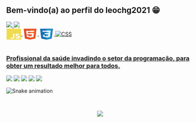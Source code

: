 ## Bem-vindo(a) ao perfil do leochg2021 😁

 <div>
   <a href="https://github.com/leochg2021">
   <img height="180em" src="https://github-readme-stats.vercel.app/api?username=leochg2021&show_icons=true&theme=dark&include_all_commits=true&count_private=true"/>
   <img height="180em" src="https://github-readme-stats.vercel.app/api/top-langs/?username=leochg2021&layout=compact&langs_count=6&theme=dark"/>

</div>
<div style="display: inline_block">
  <img align="center" alt="Js" height="30" width="40" src="https://raw.githubusercontent.com/devicons/devicon/master/icons/javascript/javascript-plain.svg">
  <img align="center" alt="HTML" height="30" width="40" src="https://raw.githubusercontent.com/devicons/devicon/master/icons/html5/html5-original.svg">
  <img align="center" alt="CSS" height="30" width="40" src="https://raw.githubusercontent.com/devicons/devicon/master/icons/css3/css3-original.svg">
  <img align="center" alt="CSS" height="30" width="40" src="https://cdn.jsdelivr.net/gh/devicons/devicon/icons/wordpress/wordpress-plain.svg" />
  
 
        
          
</div>
 
 <br>
 
  ### Profissional da saúde invadindo o setor da programação, para obter um resultado melhor para todos.
 
<div> 
<a href="https://raioxnaweb.cloudbyte.com.br/" target="_blank"><img src="[https://img.shields.io/badge/YouTube-FF0000?style=for-the-badge&logo=youtube&logoColor=white" target="_blank](https://img.shields.io/badge/Blogger-FF5722?style=for-the-badge&logo=blogger&logoColor=white)"></a>
<a href="https://www.instagram.com/raioxnaweb/" target="_blank"><img src="https://img.shields.io/badge/-Instagram-%23E4405F?style=for-the-badge&logo=instagram&logoColor=white" target="_blank"></a>
<a href = "mailto:cloudbyte.lclws@gmail.com"><img src="https://img.shields.io/badge/-Gmail-%23333?style=for-the-badge&logo=gmail&logoColor=white" target="_blank"></a>
<a href="https://br.linkedin.com/in/raioxnaweb" target="_blank"><img src="https://img.shields.io/badge/-LinkedIn-%230077B5?style=for-the-badge&logo=linkedin&logoColor=white" target="_blank"></a>
<a href="https://wa.me/5551993136367" target="_blank"><img src="https://img.shields.io/badge/WhatsApp-25D366?style=for-the-badge&logo=whatsapp&logoColor=white" target="_blank"></a>
 
 ![Snake animation](https://github.com/leochg2021/leochg2021/blob/output/github-contribution-grid-snake.svg)

</div>
</br>
<p align="center"><img alingn="center" src="https://profile-counter.glitch.me/leochg2021/count.svg" /></p>
